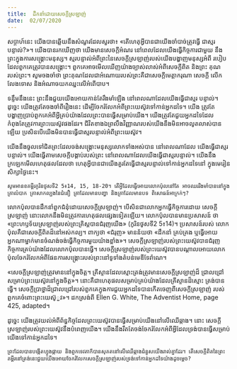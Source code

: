 ```yaml
---
title:  ដឹកនាំដោយសេចក្តីស្រឡាញ់
date:  02/07/2020
---
```


សប្តាហ៍នេះ យើងបានឆ្លើយនឹងសំណួរដែលសួរថា៖ «តើហេតុអ្វីបានជាយើងចាំបាច់ត្រូវធ្វើ ជាស្មរបន្ទាល់?»។ យើងបានរកឃើញថា យើងមានសេចក្តីអំណរ នៅពេលដែលយើងធ្វើកិច្ចការជាមួយ នឹងព្រះក្នុងការសង្គ្រោះមនុស្ស។ ស្មរបន្ទាល់អំពីព្រះនៃសេចក្តីស្រឡាញ់របស់យើងបង្ហាញមនុស្សអំពី របៀបដែលពួកគេត្រូវបានសង្គ្រោះ។ ពួកគេអាចមើលឃើញយ៉ាងច្បាស់លាស់អំពីសេចក្តីពិត និងព្រះ គុណរបស់ព្រះ។ សូមចងចាំថា ព្រះគុណដែលជាអំណោយរបស់ព្រះគឺជាសេចក្តីមេត្តាករុណា សេចក្តី លើកលែងទោស និងអំណាចយកឈ្នះលើអំពើបាប។

ទន្ទឹមនឹងនេះ ព្រះនឹងជួយយើងអោយកាន់តែរឹងមាំឡើង នៅពេលណាដែលយើងធ្វើជាស្មរ បន្ទាល់។ ដូច្នេះ យើងត្រូវតែចងចាំពីរឿងនេះ ដើម្បីចែករំលែកអំពីព្រះយេស៊ូវទៅកាន់អ្នកដទៃ។ យើង ត្រូវតែបង្ហាញប្រាប់ពួកគេអំពីអ្វីគ្រប់យ៉ាងដែលព្រះបានធ្វើសម្រាប់យើង។ យើងត្រូវតែជួយអ្នកដទៃដែល កំពុងតែត្រូវការព្រះយេស៊ូវផងដែរ។ ជីវិតខាងឯព្រលឹងវិញ្ញាណរបស់យើងនឹងមិនអាចលូតលាស់បាន ឡើយ ប្រសិនបើយើងមិនបានធ្វើជាស្មរបន្ទាល់អំពីព្រះយេស៊ូវ។

យើងនឹងចូលទៅជិតព្រះដែលចង់សង្គ្រោះមនុស្សលោកទាំងអស់បាន នៅពេលណាដែល យើងធ្វើជាស្មរបន្ទាល់។ យើងធ្វើតាមសេចក្តីបង្គាប់របស់ព្រះ នៅពេលណាដែលយើងធ្វើជាស្មរបន្ទាល់។ យើងនឹងក្រឡេកមើលហេតុផលដែលថា ហេតុអ្វីបានជាយើងគួរតែធ្វើជាស្មរបន្ទាល់ទៅកាន់អ្នកដទៃនៅ ក្នុងមេរៀនសិក្សាថ្ងៃនេះ។

`សូមអានខគម្ពីរកូរិនថូសទី2 5៖14, 15, 18-20។ តើអ្វីដែលធ្វើអោយលោកប៉ុលនៅតែ អាចឈររឹងមាំបាននៅក្នុងគ្រាលំបាក គ្រាសាកល្បងនៃជំនឿ គ្រាដែលមានបញ្ហា និងគ្រាដែលមានបទ ពិសោធន៍អាក្រក់ៗ?`

លោកប៉ុលបានដឹកនាំពួកជំនុំដោយសេចក្តីស្រឡាញ់។ បើសិនជាលោកអ្នកធ្វើកិច្ចការដោយ សេចក្តីស្រឡាញ់ នោះលោកនឹងមិនត្រូវការហេតុផលផ្សេងទៀតឡើយ។ លោកប៉ុលបានមានប្រសាសន៍ ថា «ព្រះហឫទ័យស្រឡាញ់របស់ព្រះគ្រិស្ដបានជំរុញយើង» (កូរិនថូសទី2 5៖14)។ ប្រសាសន៍របស់ លោកប៉ុលគឺជាសេចក្តីពិតដ៏នៅអស់កល្ប។ ពាក្យថា «ជំរុញ» មានន័យថា «ដឹកនាំ គ្រប់គ្រង ឬធ្វើអោយ អ្នកណាម្នាក់មានចំណង់ចង់ធ្វើកិច្ចការមួយយ៉ាងខ្លាំង»។ សេចក្តីស្រឡាញ់របស់ព្រះយេស៊ូវបានជំរុញកិច្ចការគ្រប់យ៉ាងដែលលោកប៉ុលបានធ្វើ។ សេចក្តីស្រឡាញ់របស់ព្រះយេស៊ូវបានបណ្តាលអោយលោកប៉ុលចែករំលែកអំពីផែនការសង្គ្រោះរបស់ព្រះនៅទូទាំងតំបន់មេឌីទែរ៉ាណេ។

«សេចក្តីស្រឡាញ់ត្រូវមាននៅក្នុងចិត្ត។ គ្រីស្ទានដែលស្មោះត្រង់ត្រូវមានសេចក្តីស្រឡាញ់ដ៏ ជ្រាលជ្រៅសម្រាប់ព្រះយេស៊ូវនៅក្នុងចិត្ត»។ នោះគឺជាហេតុផលសម្រាប់គ្រប់យ៉ាងដែលគ្រីស្ទានដ៏ស្មោះ ត្រង់បានធ្វើ។ សេចក្តីប្រាថ្នាដ៏ជ្រាលជ្រៅរបស់ពួកគេក្នុងការជួយអ្នកដទៃបានកើតចេញពីសេចក្តីស្រឡាញ់ របស់ពួកគេចំពោះព្រះយេស៊ូួវ»។ ដកស្រង់ពី Ellen G. White, The Adventist Home, page 425, adapted។

ដូច្នេះ យើងត្រូវយល់អំពីព័ន្ធកិច្ចដែលព្រះយេស៊ូវបានធ្វើសម្រាប់យើងនៅលើឈើឆ្កាង។ នោះ សេចក្តីស្រឡាញ់របស់ព្រះយេស៊ូវនឹងបំពេញយើង។ យើងនឹងរឹតតែចង់ចែករំលែកអំពីអ្វីដែលទ្រង់បានធ្វើសម្រាប់យើងទៅកាន់អ្នកដទៃ។

`ព្រះដែលបានបង្កើតហ្វូងផ្កាយ និងពួកទេវតាក៏បានសុគតនៅលើឈើឆ្កាងជំនួសយើងរាល់គ្នាដែរ។ តើសេចក្តីពិតនៃព្រះគម្ពីរនៅត្រង់នេះជួយយើងអោយចែករំលែកសេចក្តីស្រឡាញ់របស់ទ្រង់ទៅកាន់អ្នកដទៃយ៉ាងដូចម្តេច?`